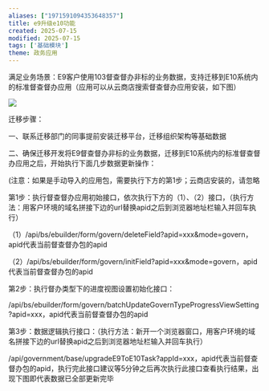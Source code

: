 ```yaml
---
aliases: ["1971591094353648357"]
title: e9升级e10功能
created: 2025-07-15
modified: 2025-07-15
tags: ['基础模块']
theme: 政务应用
---
```


满足业务场景：E9客户使用103督查督办非标的业务数据，支持迁移到E10系统内的标准督查督办应用（应用可以从云商店搜索督查督办应用安装，如下图）

![](https://myhelpdoc.oss-cn-heyuan.aliyuncs.com/mdimages/fe482fffc2cdc08ea1818da269f75a9c.jpg)

迁移步骤：

一、联系迁移部门的同事提前安装迁移平台，迁移组织架构等基础数据

二、确保迁移开发将E9督查督办非标的业务数据，迁移到E10系统内的标准督查督办应用之后，开始执行下面几步数据更新操作：

(注意：如果是手动导入的应用包，需要执行下方的第1步；云商店安装的，请忽略

第1步：执行督查督办应用初始接口，依次执行下方的（1）、（2）接口，（执行方法：用客户环境的域名拼接下边的url替换apid之后到浏览器地址栏输入并回车执行）

（1）/api/bs/ebuilder/form/govern/deleteField?apid=xxx&mode=govern，apid代表当前督查督办包的apid

（2）/api/bs/ebuilder/form/govern/initField?apid=xxx&mode=govern，apid代表当前督查督办包的apid

第2步：执行督办类型下的进度视图设置初始化接口：

/api/bs/ebuilder/form/govern/batchUpdateGovernTypeProgressViewSetting?apid=xxx，apid代表当前督查督办包的apid

第3步：数据逻辑执行接口：（执行方法：新开一个浏览器窗口，用客户环境的域名拼接下边的url替换apid之后到浏览器地址栏输入并回车执行）

/api/government/base/upgradeE9ToE10Task?appId=xxx，apid代表当前督查督办包的apid，执行完此接口建议等5分钟之后再次执行此接口查看执行结果，出现下图即代表数据已全部更新完毕

